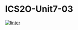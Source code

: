 # ICS2O-Unit7-03
[![linter](https://github.com/Alvin-Ding11/ICS2O-Unit7-03/workflows/linter/badge.svg)](https://github.com/marketplace/actions/super-linter)  
